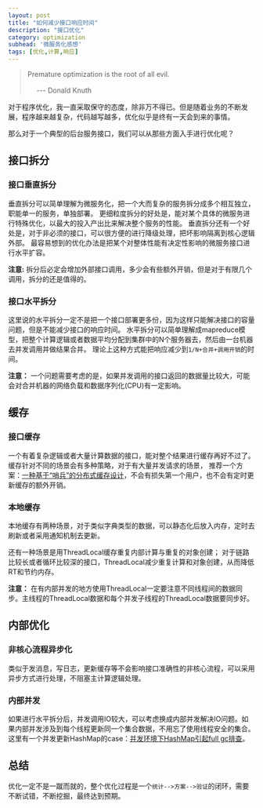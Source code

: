 ```yaml
---
layout: post
title: "如何减少接口响应时间"
description: "接口优化"
category: optimization
subhead: '微服务化感想'
tags: [优化,计算,响应]
---
```


> Premature optimization is the root of all evil.
>
>   　                                       --- Donald Knuth

对于程序优化，我一直采取保守的态度，除非万不得已。但是随着业务的不断发展，程序越来越复杂，代码越写越多，优化似乎是终有一天会到来的事情。

那么对于一个典型的后台服务接口，我们可以从那些方面入手进行优化呢？

## 接口拆分

### 接口垂直拆分

垂直拆分可以简单理解为微服务化，把一个大而复杂的服务拆分成多个相互独立，职能单一的服务，单独部署。
更细粒度拆分的好处是，能对某个具体的微服务进行特殊优化，以最大的投入产出比来解决整个服务的性能。
垂直拆分还有一个好处是，对于非必须的接口，可以很方便的进行降级处理，把坏影响隔离到核心逻辑外部。
最容易想到的优化办法是把某个对整体性能有决定性影响的微服务接口进行水平扩容。


**注意:** 拆分后必定会增加外部接口调用，多少会有些额外开销，但是对于有限几个调用，拆分的还是值得的。

### 接口水平拆分

这里说的水平拆分一定不是把一个接口部署更多份，因为这样只能解决接口的容量问题，但是不能减少接口的响应时间。
水平拆分可以简单理解成mapreduce模型，把整个计算逻辑或者数据平均分配到集群中的N个服务器去，然后由一台机器去并发调用并做结果合并。
理论上这种方式能把响应减少到`1/N+合并+调用开销`的时间。

**注意：** 一个问题需要考虑的是，如果并发调用的接口返回的数据量比较大，可能会对合并机器的网络负载和数据序列化(CPU)有一定影响。

## 缓存

### 接口缓存
一个有着复杂逻辑或者大量计算数据的接口，能对整个结果进行缓存再好不过了。缓存针对不同的场景会有多种策略，对于有大量并发请求的场景，
推荐一个方案：[一种基于“哨兵”的分布式缓存设计](http://blog.lichengwu.cn/architecture/2015/06/14/distributed-cache)，不会有损失第一个用户，也不会有定时更新缓存的额外开销。

### 本地缓存
本地缓存有两种场景，对于类似字典类型的数据，可以静态化后放入内存，定时去刷新或者采用通知机制去更新。

还有一种场景是用ThreadLocal缓存重复内部计算与重复的对象创建；
对于链路比较长或者循环比较深的接口，ThreadLocal减少重复计算和对象创建，从而降低RT和节约内存。

**注意：** 在有内部并发的地方使用ThreadLocal一定要注意不同线程间的数据同步。主线程的ThreadLocal数据和每个并发子线程的ThreadLocal数据要同步好。

## 内部优化

### 非核心流程异步化
类似于发消息，写日志，更新缓存等不会影响接口准确性的非核心流程，可以采用异步方式进行处理，不阻塞主计算逻辑处理。

### 内部并发
如果进行水平拆分后，并发调用IO较大，可以考虑换成内部并发解决IO问题。如果内部并发涉及到每个线程更新同一个集合数据，不用忘了使用线程安全的集合。
这里有一个并发更新HashMap的case：[并发环境下HashMap引起full gc排查](http://blog.lichengwu.cn/java/2015/04/06/case-of-hashmap-in-concurrency)。

## 总结
优化一定不是一蹴而就的，整个优化过程是一个`统计-->方案-->验证`的闭环，需要不断试错，不断挖掘，最终达到预期。



